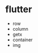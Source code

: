 <h1>flutter</h1>
<ul>
  <li>row</li>
  <li>column</li>
  <li>getx</li>
  <li>container</li>
  <li>img</li>
</ul>
